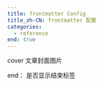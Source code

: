 ```yaml
---
title: frontmatter Config
title_zh-CN: frontmatter 配置
categories:
  - reference
end: true
---
```


cover 文章封面图片

end： 是否显示结束标签
